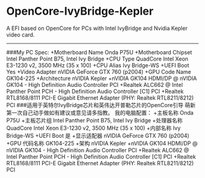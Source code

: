 # OpenCore-IvyBridge-Kepler
A EFI based on OpenCore for PCs with Intel IvyBridge and Nvidia Kepler video card.
___
###My PC Spec:
    +Motherboard Name	Onda P75U
    +Motherboard Chipset	Intel Panther Point B75, Intel Ivy Bridge
    +CPU Type	QuadCore Intel Xeon E3-1230 v2, 3500 MHz (35 x 100)
    +CPU Alias	Ivy Bridge-WS
    +UEFI Boot	Yes
    +Video Adapter	nVIDIA GeForce GTX 760 (p2004)
    +GPU Code Name	GK104-225
    +Architecture	nVIDIA Kepler
    +nVIDIA GK104 HDMI/DP @ nVIDIA GK104 - High Definition Audio Controller	PCI
    +Realtek ALC662 @ Intel Panther Point PCH - High Definition Audio Controller [C1]	PCI
    +Realtek RTL8168/8111 PCI-E Gigabit Ethernet Adapter (PHY: Realtek RTL8211/8212)	PCI
###适用于英特尔IvyBridge芯片和英伟达开普勒芯片的OpenCore引导
萌新第一次自己动手做如有建议或意见请多指教。
我的电脑配置：
    +主板名称	Onda P75U
    +主板芯片组	Intel Panther Point B75, Intel Ivy Bridge
    +处理器名称	QuadCore Intel Xeon E3-1230 v2, 3500 MHz (35 x 100)
    +内部名称	Ivy Bridge-WS
    +UEFI Boot 是 
    +显示适配器	nVIDIA GeForce GTX 760 (p2004)
    +GPU 代码名称	GK104-225
    +架构	nVIDIA Kepler
    +nVIDIA GK104 HDMI/DP @ nVIDIA GK104 - High Definition Audio Controller	PCI
    +Realtek ALC662 @ Intel Panther Point PCH - High Definition Audio Controller [C1]	PCI
    +Realtek RTL8168/8111 PCI-E Gigabit Ethernet Adapter (PHY: Realtek RTL8211/8212)	PCI
